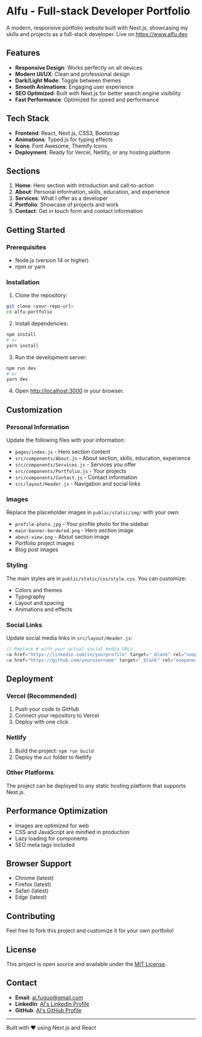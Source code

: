 # Alfu - Full-stack Developer Portfolio

A modern, responsive portfolio website built with Next.js, showcasing my skills and projects as a full-stack developer. 
Live on https://www.alfu.dev

## Features

- **Responsive Design**: Works perfectly on all devices
- **Modern UI/UX**: Clean and professional design
- **Dark/Light Mode**: Toggle between themes
- **Smooth Animations**: Engaging user experience
- **SEO Optimized**: Built with Next.js for better search engine visibility
- **Fast Performance**: Optimized for speed and performance

## Tech Stack

- **Frontend**: React, Next.js, CSS3, Bootstrap
- **Animations**: Typed.js for typing effects
- **Icons**: Font Awesome, Themify Icons
- **Deployment**: Ready for Vercel, Netlify, or any hosting platform

## Sections

1. **Home**: Hero section with introduction and call-to-action
2. **About**: Personal information, skills, education, and experience
3. **Services**: What I offer as a developer
4. **Portfolio**: Showcase of projects and work
5. **Contact**: Get in touch form and contact information

## Getting Started

### Prerequisites

- Node.js (version 14 or higher)
- npm or yarn

### Installation

1. Clone the repository:
```bash
git clone <your-repo-url>
cd alfu-portfolio
```

2. Install dependencies:
```bash
npm install
# or
yarn install
```

3. Run the development server:
```bash
npm run dev
# or
yarn dev
```

4. Open [http://localhost:3000](http://localhost:3000) in your browser.

## Customization

### Personal Information

Update the following files with your information:

- `pages/index.js` - Hero section content
- `src/components/About.js` - About section, skills, education, experience
- `src/components/Services.js` - Services you offer
- `src/components/Portfolio.js` - Your projects
- `src/components/Contact.js` - Contact information
- `src/layout/Header.js` - Navigation and social links

### Images

Replace the placeholder images in `public/static/img/` with your own:

- `profile-photo.jpg` - Your profile photo for the sidebar
- `main-banner-bordered.png` - Hero section image
- `about-view.png` - About section image
- Portfolio project images
- Blog post images

### Styling

The main styles are in `public/static/css/style.css`. You can customize:

- Colors and themes
- Typography
- Layout and spacing
- Animations and effects

### Social Links

Update social media links in `src/layout/Header.js`:

```javascript
// Replace # with your actual social media URLs
<a href="https://linkedin.com/in/yourprofile" target="_blank" rel="noopener noreferrer">
<a href="https://github.com/yourusername" target="_blank" rel="noopener noreferrer">
```

## Deployment

### Vercel (Recommended)

1. Push your code to GitHub
2. Connect your repository to Vercel
3. Deploy with one click

### Netlify

1. Build the project: `npm run build`
2. Deploy the `out` folder to Netlify

### Other Platforms

The project can be deployed to any static hosting platform that supports Next.js.

## Performance Optimization

- Images are optimized for web
- CSS and JavaScript are minified in production
- Lazy loading for components
- SEO meta tags included

## Browser Support

- Chrome (latest)
- Firefox (latest)
- Safari (latest)
- Edge (latest)

## Contributing

Feel free to fork this project and customize it for your own portfolio!

## License

This project is open source and available under the [MIT License](LICENSE).

## Contact

- **Email**: al.fuguo@gmail.com
- **LinkedIn**: [Al's LinkedIn Profile](https://www.linkedin.com/in/alfuguo/)
- **GitHub**: [Al's GitHub Profile](https://github.com/alfuguo)

---

Built with ❤️ using Next.js and React
